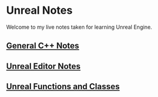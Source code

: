# Unreal Notes

Welcome to my live notes taken for learning Unreal Engine.

## [General C++ Notes](./cpp-notes.md)

## [Unreal Editor Notes](./unreal-editor-notes.md)

## [Unreal Functions and Classes](./unreal-cpp.md)
